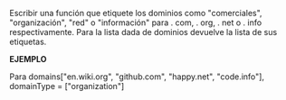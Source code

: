 Escribir una función que etiquete los dominios como "comerciales", "organización", "red" o "información" para . com, . org, . net o . info respectivamente. Para la lista dada de dominios devuelve la lista de sus etiquetas.

**EJEMPLO**

Para domains["en.wiki.org", "github.com", "happy.net", "code.info"], domainType = ["organization"]
